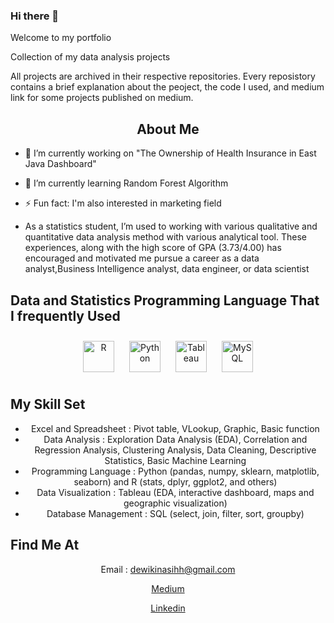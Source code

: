 ### Hi there 👋
Welcome to my portfolio

Collection of my data analysis projects

All projects are archived in their respective repositories. Every reposistory contains a brief explanation about the peoject, the code I used, and medium link for some projects published on medium.

## <div align='center'> About Me </div>

- 🔭 I’m currently working on "The Ownership of Health Insurance in East Java Dashboard"

- 🌱 I’m currently learning Random Forest Algorithm

- ⚡ Fun fact: I'm also interested in marketing field

-  As a statistics student, I’m used to working with various qualitative and quantitative data analysis method with various analytical tool. These experiences, along with the high score of GPA (3.73/4.00) has encouraged and motivated me pursue a career as a data analyst,Business Intelligence analyst, data engineer, or data scientist

## <div align='left'> Data and Statistics Programming Language That I frequently Used </div>

<div align="center">  
<a href="https://www.r-project.org/" target="_blank"><img style="margin: 10px" src="https://profilinator.rishav.dev/skills-assets/r.svg" alt="R" height="50" /></a>  
<a href="https://www.python.org/" target="_blank"><img style="margin: 10px" src="https://profilinator.rishav.dev/skills-assets/python-original.svg" alt="Python" height="50" /></a>  
<a href="https://www.tableau.com/" target="_blank"><img style="margin: 10px" src="https://profilinator.rishav.dev/skills-assets/tableau.svg" alt="Tableau" height="50" /></a>  
<a href="https://www.mysql.com/" target="_blank"><img style="margin: 10px" src="https://profilinator.rishav.dev/skills-assets/mysql-original-wordmark.svg" alt="MySQL" height="50" /></a>

## <div align='left'> My Skill Set </div>
  - Excel and Spreadsheet : Pivot table, VLookup, Graphic, Basic function
  - Data Analysis : Exploration Data Analysis (EDA), Correlation and Regression Analysis, Clustering Analysis, Data Cleaning, Descriptive Statistics, Basic Machine Learning
  - Programming Language : Python (pandas, numpy, sklearn, matplotlib, seaborn) and R (stats, dplyr, ggplot2, and others)
  - Data Visualization : Tableau (EDA, interactive dashboard, maps and geographic visualization)
  - Database Management : SQL (select, join, filter, sort, groupby)

## <div align='left'> Find Me At </div>
  Email : dewikinasihh@gmail.com
  
  [Medium](https://dewikinasih.medium.com/)
  
  [Linkedin](https://www.linkedin.com/in/dewi-kinasih/)
  
<!--
**dewikinasih/dewikinasih** is a ✨ _special_ ✨ repository because its `README.md` (this file) appears on your GitHub profile.

Here are some ideas to get you started:

- 🔭 I’m currently working on ...
- 🌱 I’m currently learning ...
- 👯 I’m looking to collaborate on ...
- 🤔 I’m looking for help with ...
- 💬 Ask me about ...
- 📫 How to reach me: ...
- 😄 Pronouns: ...
- ⚡ Fun fact: ...
-->
